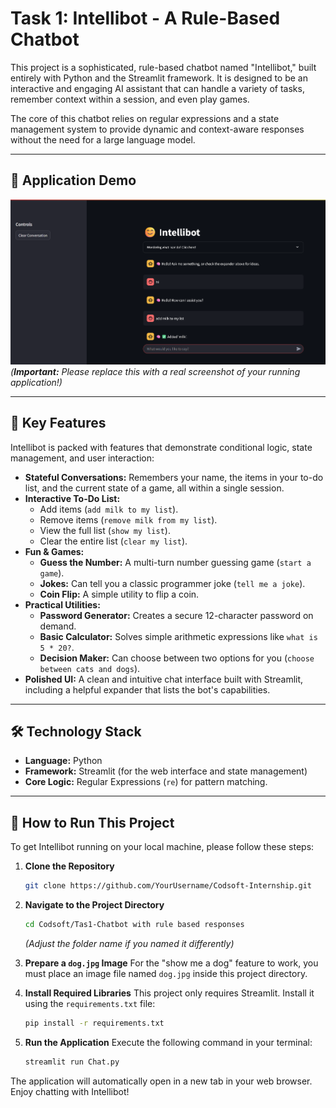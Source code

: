 # Task 1: Intellibot - A Rule-Based Chatbot

This project is a sophisticated, rule-based chatbot named "Intellibot," built entirely with Python and the Streamlit framework. It is designed to be an interactive and engaging AI assistant that can handle a variety of tasks, remember context within a session, and even play games.

The core of this chatbot relies on regular expressions and a state management system to provide dynamic and context-aware responses without the need for a large language model.

---

## 📸 Application Demo

![Screenshot of Intellibot](./Chatbot.png)
*(**Important:** Please replace this with a real screenshot of your running application!)*

---

## 🚀 Key Features

Intellibot is packed with features that demonstrate conditional logic, state management, and user interaction:

- **Stateful Conversations:** Remembers your name, the items in your to-do list, and the current state of a game, all within a single session.
- **Interactive To-Do List:**
  - Add items (`add milk to my list`).
  - Remove items (`remove milk from my list`).
  - View the full list (`show my list`).
  - Clear the entire list (`clear my list`).
- **Fun & Games:**
  - **Guess the Number:** A multi-turn number guessing game (`start a game`).
  - **Jokes:** Can tell you a classic programmer joke (`tell me a joke`).
  - **Coin Flip:** A simple utility to flip a coin.
- **Practical Utilities:**
  - **Password Generator:** Creates a secure 12-character password on demand.
  - **Basic Calculator:** Solves simple arithmetic expressions like `what is 5 * 20?`.
  - **Decision Maker:** Can choose between two options for you (`choose between cats and dogs`).
- **Polished UI:** A clean and intuitive chat interface built with Streamlit, including a helpful expander that lists the bot's capabilities.

---

## 🛠️ Technology Stack

- **Language:** Python
- **Framework:** Streamlit (for the web interface and state management)
- **Core Logic:** Regular Expressions (`re`) for pattern matching.

---

## 🔧 How to Run This Project

To get Intellibot running on your local machine, please follow these steps:

1.  **Clone the Repository**
    ```bash
    git clone https://github.com/YourUsername/Codsoft-Internship.git
    ```

2.  **Navigate to the Project Directory**
    ```bash
    cd Codsoft/Tas1-Chatbot with rule based responses
    ```
    *(Adjust the folder name if you named it differently)*

3.  **Prepare a `dog.jpg` Image**
    For the "show me a dog" feature to work, you must place an image file named `dog.jpg` inside this project directory.

4.  **Install Required Libraries**
    This project only requires Streamlit. Install it using the `requirements.txt` file:
    ```bash
    pip install -r requirements.txt
    ```

5.  **Run the Application**
    Execute the following command in your terminal:
    ```bash
    streamlit run Chat.py
    ```

The application will automatically open in a new tab in your web browser. Enjoy chatting with Intellibot!